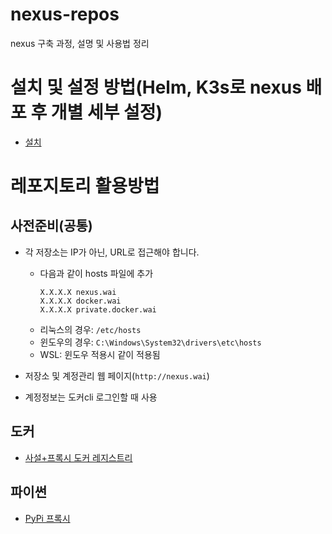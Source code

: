 # nexus-repos
nexus 구축 과정, 설명 및 사용법 정리

# 설치 및 설정 방법(Helm, K3s로 nexus 배포 후 개별 세부 설정)
- [설치](https://github.com/YunanJeong/nexus-repos/blob/main/install/install.md)

# 레포지토리 활용방법

## 사전준비(공통)
- 각 저장소는 IP가 아닌, URL로 접근해야 합니다.
    - 다음과 같이 hosts 파일에 추가
        ```
        X.X.X.X nexus.wai
        X.X.X.X docker.wai
        X.X.X.X private.docker.wai
        ```
    - 리눅스의 경우: `/etc/hosts`
    - 윈도우의 경우: `C:\Windows\System32\drivers\etc\hosts`
    - WSL: 윈도우 적용시 같이 적용됨

- 저장소 및 계정관리 웹 페이지(`http://nexus.wai`)
- 계정정보는 도커cli 로그인할 때 사용

## 도커
- [사설+프록시 도커 레지스트리](https://github.com/YunanJeong/nexus-repos/blob/main/how-to-use/how-to-use-docker-wai.md)

## 파이썬
- [PyPi 프록시](https://github.com/YunanJeong/nexus-repos/blob/main/how-to-use/how-to-use-pypi-wai.md)


